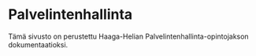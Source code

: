 # Palvelintenhallinta

Tämä sivusto on perustettu Haaga-Helian Palvelintenhallinta-opintojakson dokumentaatioksi.
